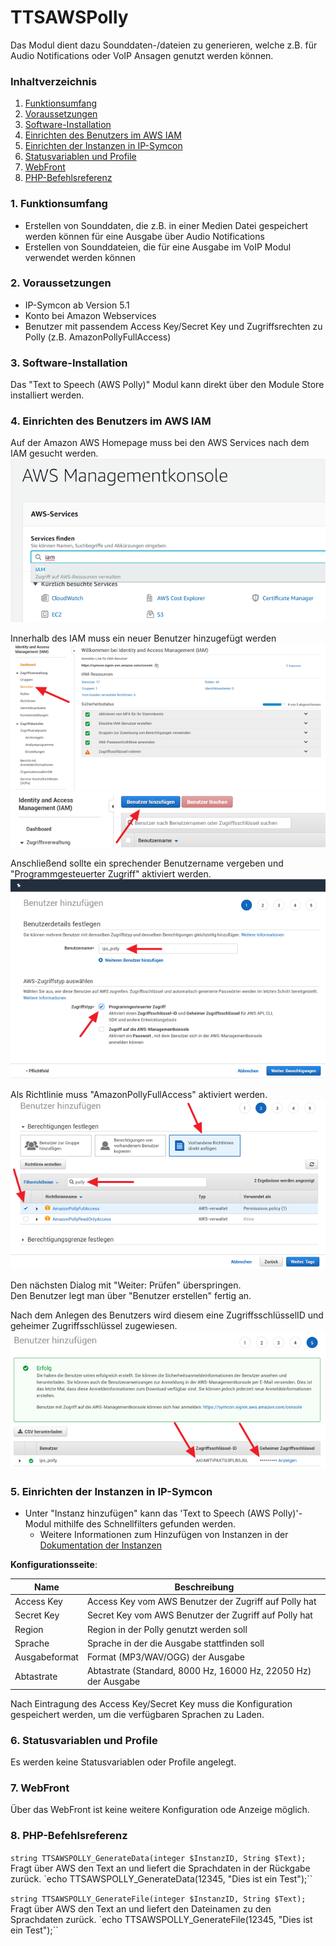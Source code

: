 # TTSAWSPolly
Das Modul dient dazu Sounddaten-/dateien zu generieren, welche z.B. für Audio Notifications oder VoIP Ansagen genutzt werden können.

### Inhaltverzeichnis

1. [Funktionsumfang](#1-funktionsumfang)
2. [Voraussetzungen](#2-voraussetzungen)
3. [Software-Installation](#3-software-installation)
4. [Einrichten des Benutzers im AWS IAM](#4-einrichten-des-benutzers-im-aws-iam)
5. [Einrichten der Instanzen in IP-Symcon](#4-einrichten-der-instanzen-in-ip-symcon)
6. [Statusvariablen und Profile](#5-statusvariablen-und-profile)
7. [WebFront](#6-webfront)
8. [PHP-Befehlsreferenz](#7-php-befehlsreferenz)

### 1. Funktionsumfang

* Erstellen von Sounddaten, die z.B. in einer Medien Datei gespeichert werden können für eine Ausgabe über Audio Notifications
* Erstellen von Sounddateien, die für eine Ausgabe im VoIP Modul verwendet werden können

### 2. Voraussetzungen

- IP-Symcon ab Version 5.1
- Konto bei Amazon Webservices
- Benutzer mit passendem Access Key/Secret Key und Zugriffsrechten zu Polly (z.B. AmazonPollyFullAccess)

### 3. Software-Installation

Das "Text to Speech (AWS Polly)" Modul kann direkt über den Module Store installiert werden.

### 4. Einrichten des Benutzers im AWS IAM

Auf der Amazon AWS Homepage muss bei den AWS Services nach dem IAM gesucht werden.  
![Managementkonsole][console]


Innerhalb des IAM muss ein neuer Benutzer hinzugefügt werden  
![Benutzerverwaltung][user]
![Hinzufügen des Benutzers][add]

Anschließend sollte ein sprechender Benutzername vergeben und "Programmgesteuerter Zugriff" aktiviert werden.  
![Details des Benutzers][details]

Als Richtlinie muss "AmazonPollyFullAccess" aktiviert werden.  
![Berechtigungen][permissions]

Den nächsten Dialog mit "Weiter: Prüfen" überspringen.  
Den Benutzer legt man über "Benutzer erstellen" fertig an.

Nach dem Anlegen des Benutzers wird diesem eine ZugriffsschlüsselID und geheimer Zugriffsschlüssel zugewiesen.
![Zugriffsschlüssel][keys]

### 5. Einrichten der Instanzen in IP-Symcon

- Unter "Instanz hinzufügen" kann das 'Text to Speech (AWS Polly)'-Modul mithilfe des Schnellfilters gefunden werden.
    - Weitere Informationen zum Hinzufügen von Instanzen in der [Dokumentation der Instanzen](https://www.symcon.de/service/dokumentation/konzepte/instanzen/#Instanz_hinzufügen)

__Konfigurationsseite__:

Name           | Beschreibung
---------------| ---------------------------------
Access Key     | Access Key vom AWS Benutzer der Zugriff auf Polly hat
Secret Key     | Secret Key vom AWS Benutzer der Zugriff auf Polly hat
Region         | Region in der Polly genutzt werden soll
Sprache        | Sprache in der die Ausgabe stattfinden soll
Ausgabeformat  | Format (MP3/WAV/OGG) der Ausgabe
Abtastrate     | Abtastrate (Standard, 8000 Hz, 16000 Hz, 22050 Hz) der Ausgabe

Nach Eintragung des Access Key/Secret Key muss die Konfiguration gespeichert werden, um die verfügbaren Sprachen zu Laden.

### 6. Statusvariablen und Profile

Es werden keine Statusvariablen oder Profile angelegt.

### 7. WebFront

Über das WebFront ist keine weitere Konfiguration ode Anzeige möglich.

### 8. PHP-Befehlsreferenz

`string TTSAWSPOLLY_GenerateData(integer $InstanzID, String $Text);`
Fragt über AWS den Text an und liefert die Sprachdaten in der Rückgabe zurück.
`echo TTSAWSPOLLY_GenerateData(12345, "Dies ist ein Test");``

`string TTSAWSPOLLY_GenerateFile(integer $InstanzID, String $Text);`
Fragt über AWS den Text an und liefert den Dateinamen zu den Sprachdaten zurück.
`echo TTSAWSPOLLY_GenerateFile(12345, "Dies ist ein Test");``

[console]: ../imgs/aws-managementconsole.png
[user]: ../imgs/aws-iam-user.png
[add]: ../imgs/aws-iam-useradd.png
[details]: ../imgs/aws-iam-userdetails.png
[keys]: ../imgs/aws-iam-userkeys.png
[permissions]: ../imgs/aws-iam-userpermissions.png

